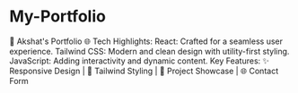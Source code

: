 # My-Portfolio
🚀 Akshat's Portfolio 🌐  Tech Highlights:  React: Crafted for a seamless user experience. Tailwind CSS: Modern and clean design with utility-first styling. JavaScript: Adding interactivity and dynamic content. Key Features: ✨ Responsive Design | 🎨 Tailwind Styling | 💼 Project Showcase | 🌐 Contact Form
